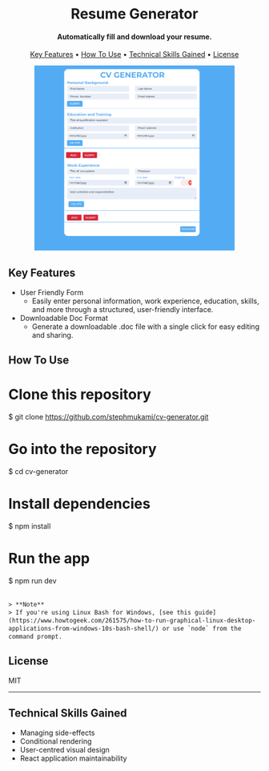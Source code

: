 
<h1 align="center">
  Resume Generator
  <br>
</h1>

<h4 align="center">Automatically fill and download your resume.</h4>
<p align="center">
  <a href="#key-features">Key Features</a> •
  <a href="#how-to-use">How To Use</a> •
  <a href="#tech-skills">Technical Skills Gained</a> •
  <a href="#license">License</a>
</p>
<div align="center">
  <img src="https://github.com/stephmukami/cv-generator/blob/master/project-pics/cv-gen-1.PNG" alt="cv home page" width="400">
</div>


## Key Features  
* User Friendly Form
  - Easily enter personal information, work experience, education, skills, and more through a structured, user-friendly interface.
* Downloadable Doc Format
  - Generate a downloadable .doc file with a single click for easy editing and sharing.
## How To Use

# Clone this repository
$ git clone https://github.com/stephmukami/cv-generator.git

# Go into the repository
$ cd cv-generator

# Install dependencies
$ npm install

# Run the app
$ npm run dev 
```

> **Note**
> If you're using Linux Bash for Windows, [see this guide](https://www.howtogeek.com/261575/how-to-run-graphical-linux-desktop-applications-from-windows-10s-bash-shell/) or use `node` from the command prompt.
```
## License

MIT


---
## Technical Skills Gained
- Managing side-effects
- Conditional rendering
- User-centred visual design
- React application maintainability

